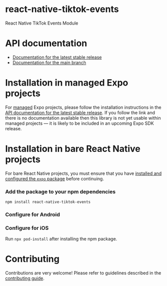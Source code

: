 # react-native-tiktok-events

React Native TikTok Events Module

# API documentation

- [Documentation for the latest stable release](https://docs.expo.dev/versions/latest/sdk/react-native-tiktok-events/)
- [Documentation for the main branch](https://docs.expo.dev/versions/unversioned/sdk/react-native-tiktok-events/)

# Installation in managed Expo projects

For [managed](https://docs.expo.dev/archive/managed-vs-bare/) Expo projects, please follow the installation instructions in the [API documentation for the latest stable release](#api-documentation). If you follow the link and there is no documentation available then this library is not yet usable within managed projects &mdash; it is likely to be included in an upcoming Expo SDK release.

# Installation in bare React Native projects

For bare React Native projects, you must ensure that you have [installed and configured the `expo` package](https://docs.expo.dev/bare/installing-expo-modules/) before continuing.

### Add the package to your npm dependencies

```
npm install react-native-tiktok-events
```

### Configure for Android




### Configure for iOS

Run `npx pod-install` after installing the npm package.

# Contributing

Contributions are very welcome! Please refer to guidelines described in the [contributing guide]( https://github.com/expo/expo#contributing).
